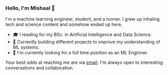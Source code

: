 ### Hello, I'm Mishaal 👋

I'm a machine learning engineer, student, and a runner. I grew up inhaling tech and science content and somehow ended up here. 

- 🎓 I reading for my BSc. in Artificial Intelligence and Data Science.
- 🔭 Currently building different projects to improve my understanding of ML systems.
- 💼 I'm currently looking for a full time position as an ML Enginner.
  
Your best odds at reaching me are via [email](mishaalrifath@gmail.com). I'm always open to interesting conversations and collaboration.
